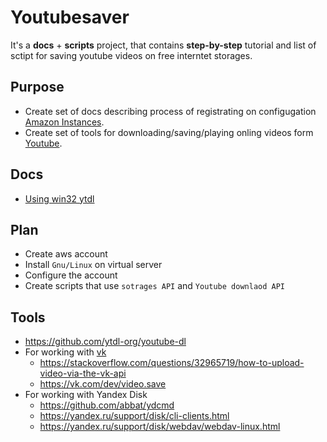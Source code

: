 # Youtubesaver

It's a **docs** + **scripts** project, that contains **step-by-step** tutorial and list of sctipt for saving youtube videos on free interntet storages.

## Purpose

- Create set of docs describing process of registrating on configugation [Amazon Instances](https://aws.amazon.com/en/ec2/?ft=n). 
- Create set of tools for downloading/saving/playing onling videos form [Youtube](youtube.com).

## Docs

- [Using win32 ytdl](win32ytdl.md)

## Plan
- Create aws account
- Install `Gnu/Linux` on virtual server
- Configure the account
- Create scripts that use `sotrages API` and `Youtube downlaod API`

## Tools

- https://github.com/ytdl-org/youtube-dl
- For working with [vk](vk.com)
    - https://stackoverflow.com/questions/32965719/how-to-upload-video-via-the-vk-api
    - https://vk.com/dev/video.save
-  For working with Yandex Disk
    - https://github.com/abbat/ydcmd
    - https://yandex.ru/support/disk/cli-clients.html
    - https://yandex.ru/support/disk/webdav/webdav-linux.html
    
